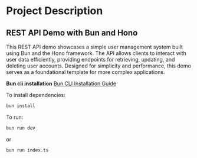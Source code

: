 # Project Description

## REST API Demo with Bun and Hono

This REST API demo showcases a simple user management system built using Bun and the Hono framework. The API allows clients to interact with user data efficiently, providing endpoints for retrieving, updating, and deleting user accounts. Designed for simplicity and performance, this demo serves as a foundational template for more complex applications.

**Bun cli installation** [Bun CLI Installation Guide](https://bun.sh/docs/cli/install)

To install dependencies:

```bash
bun install
```

To run:

```bash
bun run dev
```

or

```bash
bun run index.ts
```
